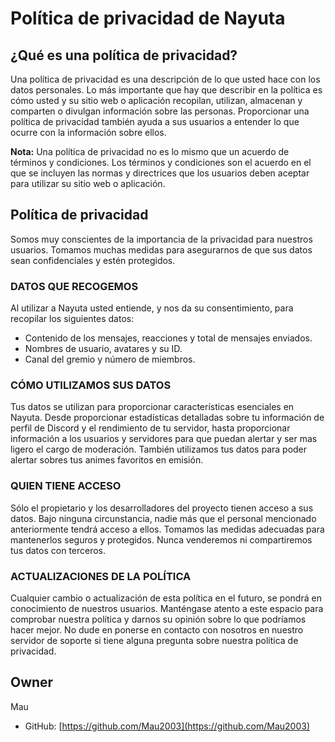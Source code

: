 # Política de privacidad de Nayuta

## ¿Qué es una política de privacidad?

Una política de privacidad es una descripción de lo que usted hace con los datos personales. Lo más importante que hay que describir en la política es cómo usted y su sitio web o aplicación recopilan, utilizan, almacenan y comparten o divulgan información sobre las personas. Proporcionar una política de privacidad también ayuda a sus usuarios a entender lo que ocurre con la información sobre ellos.

**Nota:** Una política de privacidad no es lo mismo que un acuerdo de términos y condiciones. Los términos y condiciones son el acuerdo en el que se incluyen las normas y directrices que los usuarios deben aceptar para utilizar su sitio web o aplicación.

## Política de privacidad

Somos muy conscientes de la importancia de la privacidad para nuestros usuarios. Tomamos muchas medidas para asegurarnos de que sus datos sean confidenciales y estén protegidos.

### DATOS QUE RECOGEMOS

Al utilizar a Nayuta usted entiende, y nos da su consentimiento, para recopilar los siguientes datos:
- Contenido de los mensajes, reacciones y total de mensajes enviados.
- Nombres de usuario, avatares y su ID.
- Canal del gremio y número de miembros.

### CÓMO UTILIZAMOS SUS DATOS

Tus datos se utilizan para proporcionar características esenciales en Nayuta. Desde proporcionar estadísticas detalladas sobre tu información de perfil de Discord y el rendimiento de tu servidor, hasta proporcionar información a los usuarios y servidores para que puedan alertar y ser mas ligero el cargo de moderación. También utilizamos tus datos para poder alertar sobres tus animes favoritos en emisión.

### QUIEN TIENE ACCESO

Sólo el propietario y los desarrolladores del proyecto tienen acceso a sus datos. Bajo ninguna circunstancia, nadie más que el personal mencionado anteriormente tendrá acceso a ellos. Tomamos las medidas adecuadas para mantenerlos seguros y protegidos. Nunca venderemos ni compartiremos tus datos con terceros.


### ACTUALIZACIONES DE LA POLÍTICA

Cualquier cambio o actualización de esta política en el futuro, se pondrá en conocimiento de nuestros usuarios. Manténgase atento a este espacio para comprobar nuestra política y darnos su opinión sobre lo que podríamos hacer mejor. No dude en ponerse en contacto con nosotros en nuestro servidor de soporte si tiene alguna pregunta sobre nuestra política de privacidad.

## Owner

Mau

- GitHub: [https://github.com/Mau2003](https://github.com/Mau2003)
